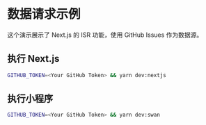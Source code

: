 # 数据请求示例

这个演示展示了 Next.js 的 ISR 功能，使用 GitHub Issues 作为数据源。

## 执行 Next.js

```bash
GITHUB_TOKEN=<Your GitHub Token> && yarn dev:nextjs
```

## 执行小程序

```bash
GITHUB_TOKEN=<Your GitHub Token> && yarn dev:swan
```
